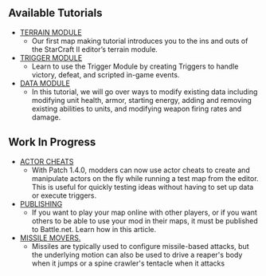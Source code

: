 ## Available Tutorials
- [TERRAIN MODULE](01_Terrain_Module/1)
  * Our first map making tutorial introduces you to the ins and outs of the StarCraft II editor’s terrain module.
- [TRIGGER MODULE](02_Trigger_Module/1)
  * Learn to use the Trigger Module by creating Triggers to handle victory, defeat, and scripted in-game events.
- [DATA MODULE](03_Data_Module/1)
  * In this tutorial, we will go over ways to modify existing data including modifying unit health, armor, starting energy, adding and removing existing abilities to units, and modifying weapon firing rates and damage.

  
## Work In Progress
- [ACTOR CHEATS](https://web.archive.org/web/20130826202328/http://us.battle.net/sc2/en/game/maps-and-mods/tutorials/actor/)
  * With Patch 1.4.0, modders can now use actor cheats to create and manipulate actors on the fly while running a test map from the editor. This is useful for quickly testing ideas without having to set up data or execute triggers. 
- [PUBLISHING](https://web.archive.org/web/20130826202328/http://us.battle.net/sc2/en/game/maps-and-mods/tutorials/publishing/)
  * If you want to play your map online with other players, or if you want others to be able to use your mod in their maps, it must be published to Battle.net. Learn how in this article.
- [MISSILE MOVERS.](https://web.archive.org/web/20130826202328/http://us.battle.net/sc2/en/game/maps-and-mods/tutorials/missile-movers/)
  * Missiles are typically used to configure missile-based attacks, but the underlying motion can also be used to drive a reaper's body when it jumps or a spine crawler's tentacle when it attacks